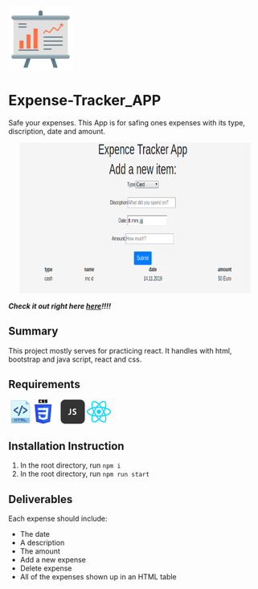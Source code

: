 ![](https://github.com/benjaminheine/Expense_Tracker/blob/master/images/financialReport.png)
# Expense-Tracker_APP
Safe your expenses. This App is for safing ones expenses with its type, discription, date and amount.
<p align="center">
  <img width="460" height="300" src="https://github.com/benjaminheine/Expense_Tracker/blob/master/images/expenseTrackerApp.png">
</p>

***Check it out right here [here](https://expensetrackerapplication1.herokuapp.com/)!!!!***

## Summary
This project mostly serves for practicing react. 
It handles with html, bootstrap and java script, react and css.
## Requirements

![Expense Tracker App](https://github.com/benjaminheine/Expense_Tracker/blob/master/images/html.png) ![](https://github.com/benjaminheine/Expense_Tracker/blob/master/images/css.png) ![](https://github.com/benjaminheine/Expense_Tracker/blob/master/images/js.png) ![](https://github.com/benjaminheine/Expense_Tracker/blob/master/images/react.png)

## Installation Instruction
1. In the root directory, run `npm i`
2. In the root directory, run `npm run start`

## Deliverables
Each expense should include:
- The date
- A description
- The amount
- Add a new expense
- Delete expense
- All of the expenses shown up in an HTML table
